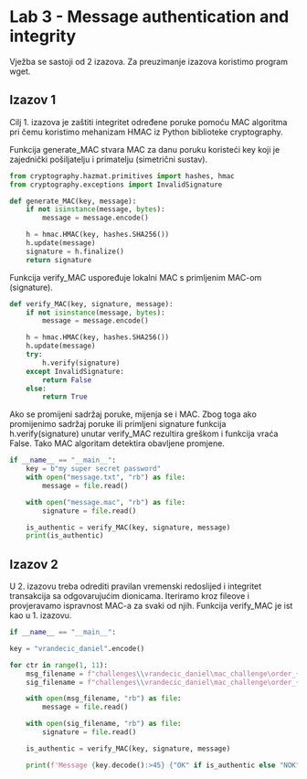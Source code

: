 # Lab 3 - Message authentication and integrity

Vježba se sastoji od 2 izazova. Za preuzimanje izazova koristimo program wget.

## Izazov 1

Cilj 1. izazova je zaštiti integritet određene poruke pomoću MAC algoritma pri čemu koristimo mehanizam HMAC iz Python biblioteke cryptography.

Funkcija generate_MAC stvara MAC za danu poruku koristeći key koji je zajednički pošiljatelju i primatelju (simetrični sustav).

```python
from cryptography.hazmat.primitives import hashes, hmac
from cryptography.exceptions import InvalidSignature

def generate_MAC(key, message):
    if not isinstance(message, bytes):
        message = message.encode()

    h = hmac.HMAC(key, hashes.SHA256())
    h.update(message)
    signature = h.finalize()
    return signature
```

Funkcija verify_MAC uspoređuje lokalni MAC s primljenim MAC-om (signature).

```python
def verify_MAC(key, signature, message):
    if not isinstance(message, bytes):
        message = message.encode()

    h = hmac.HMAC(key, hashes.SHA256())
    h.update(message)
    try:
        h.verify(signature)
    except InvalidSignature:
        return False
    else:
        return True
```

Ako se promijeni sadržaj poruke, mijenja se i MAC.
Zbog toga ako promijenimo sadržaj poruke ili primljeni signature funkcija h.verify(signature) unutar verify_MAC rezultira greškom i funkcija vraća False. Tako MAC algoritam detektira obavljene promjene.

```python
if __name__ == "__main__":
    key = b"my super secret password"
    with open("message.txt", "rb") as file:
        message = file.read()

	with open("message.mac", "rb") as file:
	    signature = file.read()

    is_authentic = verify_MAC(key, signature, message)
    print(is_authentic)
```

## Izazov 2

U 2. izazovu treba odrediti pravilan vremenski redoslijed i integritet transakcija sa odgovarujućim dionicama.
Iteriramo kroz fileove i provjeravamo ispravnost MAC-a za svaki od njih. Funkcija verify_MAC je ist kao u 1. izazovu.

```python
if __name__ == "__main__":

key = "vrandecic_daniel".encode()

for ctr in range(1, 11):
    msg_filename = f"challenges\\vrandecic_daniel\mac_challenge\order_{ctr}.txt"
    sig_filename = f"challenges\\vrandecic_daniel\mac_challenge\order_{ctr}.sig"

	with open(msg_filename, "rb") as file:
		message = file.read()

	with open(sig_filename, "rb") as file:
		signature = file.read()

	is_authentic = verify_MAC(key, signature, message)

	print(f'Message {key.decode():>45} {"OK" if is_authentic else "NOK":<6}')
```

